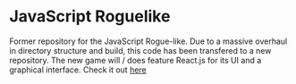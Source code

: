# JavaScript Roguelike

Former repository for the JavaScript Rogue-like. Due to a massive overhaul in directory structure and build, this code has been transfered to a new repository. The new game will / does feature React.js for its UI and a graphical interface. Check it out [here](https://github.com/gtrabbit/reactrl)